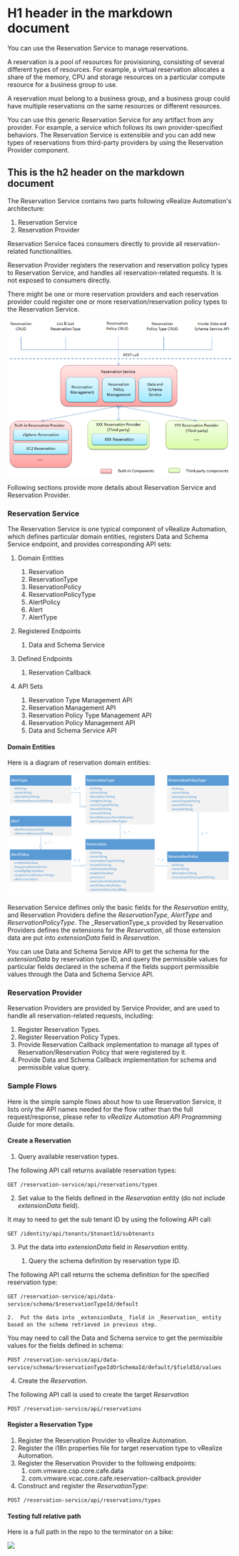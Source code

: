 # H1 header in the markdown document

You can use the Reservation Service to manage reservations.

A reservation is a pool of resources for provisioning, consisting of several different types of resources. For example, a virtual reservation allocates a share of the memory, CPU and storage resources on a particular compute resource for a business group to use.

A reservation must belong to a business group, and a business group could have multiple reservations on the same resources or different resources.

You can use this generic Reservation Service for any artifact from any provider. For example, a service which follows its own provider-specified behaviors. The Reservation Service is extensible and you can add new types of reservations from third-party providers by using the Reservation Provider component.

## This is the h2 header on the markdown document

The Reservation Service contains two parts following vRealize Automation's architecture:

1.  Reservation Service
2.  Reservation Provider

Reservation Service faces consumers directly to provide all reservation-related functionalities.

Reservation Provider registers the reservation and reservation policy types to Reservation Service, and handles all reservation-related requests. It is not exposed to consumers directly.

There might be one or more reservation providers and each reservation provider could register one or more reservation/reservation policy types to the Reservation Service.

![](images/dir1/ReservationService.png)

Following sections provide more details about Reservation Service and Reservation Provider.

### Reservation Service

The Reservation Service is one typical component of vRealize Automation, which defines particular domain entities, registers Data and Schema Service endpoint, and provides corresponding API sets:

1.  Domain Entities

    1.  Reservation
    2.  ReservationType
    3.  ReservationPolicy
    4.  ReservationPolicyType
    5.  AlertPolicy
    6.  Alert
    7.  AlertType

2.  Registered Endpoints

    1.  Data and Schema Service

3.  Defined Endpoints

    1.  Reservation Callback

4.  API Sets

    1.  Reservation Type Management API
    2.  Reservation Management API
    3.  Reservation Policy Type Management API
    4.  Reservation Policy Management API
    5.  Data and Schema Service API

#### Domain Entities

Here is a diagram of reservation domain entities:

![](images/dir2/ReservationDomainEntities.png)

Reservation Service defines only the basic fields for the _Reservation_ entity, and Reservation Providers define the _ReservationType_, _AlertType_ and _ReservationPolicyType_. The _ReservationType_s provided by Reservation Providers defines the extensions for the _Reservation_, all those extension data are put into _extensionData_ field in _Reservation_.

You can use Data and Schema Service API to get the schema for the _extensionData_ by reservation type ID, and query the permissible values for particular fields declared in the schema if the fields support permissible values through the Data and Schema Service API.

### Reservation Provider

Reservation Providers are provided by Service Provider, and are used to handle all reservation-related requests, including:

1.  Register Reservation Types.
2.  Register Reservation Policy Types.
3.  Provide Reservation Callback implementation to manage all types of Reservation/Reservation Policy that were registered by it.
4.  Provide Data and Schema Callback implementation for schema and permissible value query.

### Sample Flows

Here is the simple sample flows about how to use Reservation Service, it lists only the API names needed for the flow rather than the full request/response, please refer to _vRealize Automation API Programming Guide_ for more details.

#### Create a Reservation

1.  Query available reservation types.

The following API call returns available reservation types:

`GET /reservation-service/api/reservations/types`

2.  Set value to the fields defined in the _Reservation_ entity (do not include _extensionData_ field).

It may to need to get the sub tenant ID by using the following API call:

`GET /identity/api/tenants/$tenantId/subtenants`

3.  Put the data into _extensionData_ field in _Reservation_ entity.

    1.  Query the schema definition by reservation type ID.

The following API call returns the schema definition for the specified reservation type:

`GET /reservation-service/api/data-service/schema/$reservationTypeId/default`

    2.  Put the data into _extensionData_ field in _Reservation_ entity based on the schema retrieved in previous step.

You may need to call the Data and Schema service to get the permissible values for the fields defined in schema:

`POST /reservation-service/api/data-service/schema/$reservationTypeIdOrSchemaId/default/$fieldId/values`

4.  Create the _Reservation_.

The following API call is used to create the target _Reservation_

`POST /reservation-service/api/reservations`

#### Register a Reservation Type

1.  Register the Reservation Provider to vRealize Automation.
2.  Register the i18n properties file for target reservation type to vRealize Automation.
3.  Register the Reservation Provider to the following endpoints:
    1.  com.vmware.csp.core.cafe.data
    2.  com.vmware.vcac.core.cafe.reservation-callback.provider
4.  Construct and register the _ReservationType_:

`POST /reservation-service/api/reservations/types`


#### Testing full relative path

Here is a full path in the repo to the terminator on a bike:

![](/md-tests/images/dir1/nested_dir/terminator.jpg)

